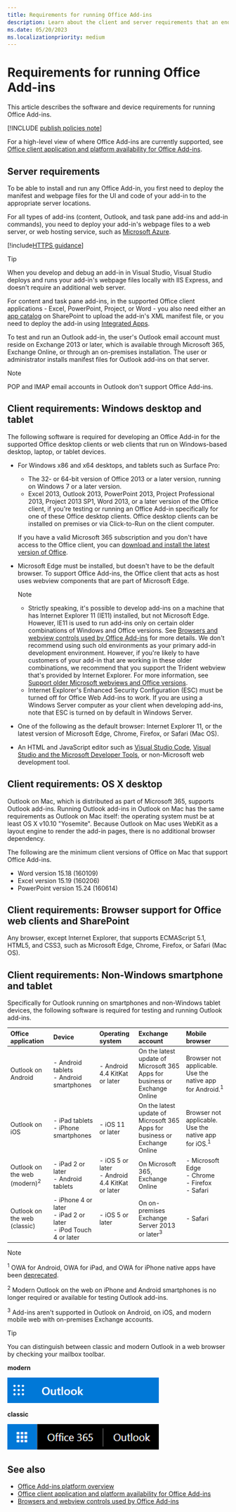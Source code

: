 ```yaml
---
title: Requirements for running Office Add-ins
description: Learn about the client and server requirements that an end user needs to run Office Add-ins.
ms.date: 05/20/2023
ms.localizationpriority: medium
---
```


# Requirements for running Office Add-ins

This article describes the software and device requirements for running Office Add-ins.

[!INCLUDE [publish policies note](../includes/note-publish-policies.md)]

For a high-level view of where Office Add-ins are currently supported, see [Office client application and platform availability for Office Add-ins](/javascript/api/requirement-sets).

## Server requirements

To be able to install and run any Office Add-in, you first need to deploy the manifest and webpage files for the UI and code of your add-in to the appropriate server locations.

For all types of add-ins (content, Outlook, and task pane add-ins and add-in commands), you need to deploy your add-in's webpage files to a web server, or web hosting service, such as [Microsoft Azure](../publish/host-an-office-add-in-on-microsoft-azure.md).

[!include[HTTPS guidance](../includes/https-guidance.md)]

> [!TIP]
> When you develop and debug an add-in in Visual Studio, Visual Studio deploys and runs your add-in's webpage files locally with IIS Express, and doesn't require an additional web server.

For content and task pane add-ins, in the supported Office client applications - Excel, PowerPoint, Project, or Word - you also need either an [app catalog](../publish/publish-task-pane-and-content-add-ins-to-an-add-in-catalog.md) on SharePoint to upload the add-in's XML manifest file, or you need to deploy the add-in using [Integrated Apps](/microsoft-365/admin/manage/test-and-deploy-microsoft-365-apps).

To test and run an Outlook add-in, the user's Outlook email account must reside on Exchange 2013 or later, which is available through Microsoft 365, Exchange Online, or through an on-premises installation. The user or administrator installs manifest files for Outlook add-ins on that server.

> [!NOTE]
> POP and IMAP email accounts in Outlook don't support Office Add-ins.

## Client requirements: Windows desktop and tablet

The following software is required for developing an Office Add-in for the supported Office desktop clients or web clients that run on Windows-based desktop, laptop, or tablet devices.

- For Windows x86 and x64 desktops, and tablets such as Surface Pro:
  - The 32- or 64-bit version of Office 2013 or a later version, running on Windows 7 or a later version.
  - Excel 2013, Outlook 2013, PowerPoint 2013, Project Professional 2013, Project 2013 SP1, Word 2013, or a later version of the Office client, if you're testing or running an Office Add-in specifically for one of these Office desktop clients. Office desktop clients can be installed on premises or via Click-to-Run on the client computer.

  If you have a valid Microsoft 365 subscription and you don't have access to the Office client, you can [download and install the latest version of Office](https://support.microsoft.com/office/4414eaaf-0478-48be-9c42-23adc4716658).

- Microsoft Edge must be installed, but doesn't have to be the default browser. To support Office Add-ins, the Office client that acts as host uses webview components that are part of Microsoft Edge.

  > [!NOTE]
  >
  > - Strictly speaking, it's possible to develop add-ins on a machine that has Internet Explorer 11 (IE11) installed, but not Microsoft Edge. However, IE11 is used to run add-ins only on certain older combinations of Windows and Office versions. See [Browsers and webview controls used by Office Add-ins](browsers-used-by-office-web-add-ins.md) for more details. We don't recommend using such old environments as your primary add-in development environment. However, if you're likely to have customers of your add-in that are working in these older combinations, we recommend that you support the Trident webview that's provided by Internet Explorer. For more information, see [Support older Microsoft webviews and Office versions](../develop/support-ie-11.md).
  > - Internet Explorer's Enhanced Security Configuration (ESC) must be turned off for Office Web Add-ins to work. If you are using a Windows Server computer as your client when developing add-ins, note that ESC is turned on by default in Windows Server.

- One of the following as the default browser: Internet Explorer 11, or the latest version of Microsoft Edge, Chrome, Firefox, or Safari (Mac OS).
- An HTML and JavaScript editor such as [Visual Studio Code](https://code.visualstudio.com/), [Visual Studio and the Microsoft Developer Tools](https://www.visualstudio.com/features/office-tools-vs), or non-Microsoft web development tool.

## Client requirements: OS X desktop

Outlook on Mac, which is distributed as part of Microsoft 365, supports Outlook add-ins. Running Outlook add-ins in Outlook on Mac has the same requirements as Outlook on Mac itself: the operating system must be at least OS X v10.10 "Yosemite". Because Outlook on Mac uses WebKit as a layout engine to render the add-in pages, there is no additional browser dependency.

The following are the minimum client versions of Office on Mac that support Office Add-ins.

- Word version 15.18 (160109)
- Excel version 15.19 (160206)
- PowerPoint version 15.24 (160614)

## Client requirements: Browser support for Office web clients and SharePoint

Any browser, except Internet Explorer, that supports ECMAScript 5.1, HTML5, and CSS3, such as Microsoft Edge, Chrome, Firefox, or Safari (Mac OS).

## Client requirements: Non-Windows smartphone and tablet

Specifically for Outlook running on smartphones and non-Windows tablet devices, the following software is required for testing and running Outlook add-ins.

| Office application | Device | Operating system | Exchange account | Mobile browser |
|:-----|:-----|:-----|:-----|:-----|
|Outlook on Android|- Android tablets<br>- Android smartphones|- Android 4.4 KitKat or later|On the latest update of Microsoft 365 Apps for business or Exchange Online|Browser not applicable. Use the native app for Android.<sup>1</sup>|
|Outlook on iOS|- iPad tablets<br>- iPhone smartphones|- iOS 11 or later|On the latest update of Microsoft 365 Apps for business or Exchange Online|Browser not applicable. Use the native app for iOS.<sup>1</sup>|
|Outlook on the web (modern)<sup>2</sup>|- iPad 2 or later<br>- Android tablets |- iOS 5 or later<br>- Android 4.4 KitKat or later|On Microsoft 365, Exchange Online|- Microsoft Edge<br>- Chrome<br>- Firefox<br>- Safari|
|Outlook on the web (classic)|- iPhone 4 or later<br>- iPad 2 or later<br>- iPod Touch 4 or later|- iOS 5 or later|On on-premises Exchange Server 2013 or later<sup>3</sup>|- Safari|

> [!NOTE]
> <sup>1</sup> OWA for Android, OWA for iPad, and OWA for iPhone native apps have been [deprecated](https://support.microsoft.com/office/076ec122-4576-4900-bc26-937f84d25a4b).
>
> <sup>2</sup> Modern Outlook on the web on iPhone and Android smartphones is no longer required or available for testing Outlook add-ins.
>
> <sup>3</sup> Add-ins aren't supported in Outlook on Android, on iOS, and modern mobile web with on-premises Exchange accounts.

> [!TIP]
> You can distinguish between classic and modern Outlook in a web browser by checking your mailbox toolbar.
>
> **modern**
>
> ![The section of the modern Outlook toolbar that says 'Outlook' in blue and white.](../images/outlook-on-the-web-new-toolbar.png)
>
> **classic**
>
> ![The classic Outlook toolbar that says 'Office 365' and 'Outlook' in black and white.](../images/outlook-on-the-web-classic-toolbar.png)

## See also

- [Office Add-ins platform overview](../overview/office-add-ins.md)
- [Office client application and platform availability for Office Add-ins](/javascript/api/requirement-sets)
- [Browsers and webview controls used by Office Add-ins](browsers-used-by-office-web-add-ins.md)
